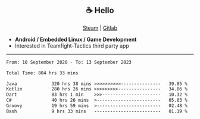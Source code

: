<h2 align="center"> ☕ Hello </h2>

<p align="center">
  <a href="https://steamcommunity.com/id/Niforances/">Steam</a> |
  <a href="https://gitlab.com/niforances">Gitlab</a>
</p>

 - **Android / Embedded Linux / Game Development**
 - Interested in Teamfight-Tactics third party app

------

<!--START_SECTION:waka-->

```txt
From: 10 September 2020 - To: 13 September 2023

Total Time: 804 hrs 33 mins

Java             320 hrs 38 mins >>>>>>>>>>---------------   39.85 %
Kotlin           280 hrs 26 mins >>>>>>>>>----------------   34.86 %
Dart             83 hrs 1 min    >>>----------------------   10.32 %
C#               40 hrs 26 mins  >------------------------   05.03 %
Groovy           19 hrs 59 mins  >------------------------   02.48 %
Bash             9 hrs 33 mins   -------------------------   01.19 %
```

<!--END_SECTION:waka-->
